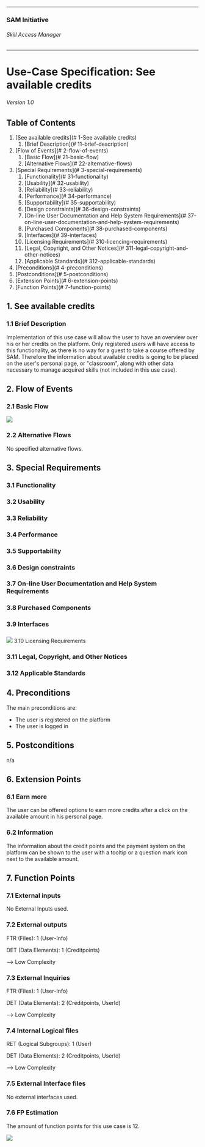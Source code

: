 * * *

### SAM Initiative

###### Skill Access Manager

* * *

# Use-Case Specification: See available credits

###### Version 1.0

## Table of Contents

1.  [See available credits](# 1-See available credits)
    1.  [Brief Description](# 11-brief-description)
2.  [Flow of Events](# 2-flow-of-events)
    1.  [Basic Flow](# 21-basic-flow)
    2.  [Alternative Flows](# 22-alternative-flows)
3.  [Special Requirements](# 3-special-requirements)
    1.  [Functionality](# 31-functionality)
    2.  [Usability](# 32-usability)
    3.  [Reliability](# 33-reliability)
    4.  [Performance](# 34-performance)
    5.  [Supportability](# 35-supportability)
    6.  [Design constraints](# 36-design-constraints)
    7.  [On-line User Documentation and Help System Requirements](# 37-on-line-user-documentation-and-help-system-requirements)
    8.  [Purchased Components](# 38-purchased-components)
    9.  [Interfaces](# 39-interfaces)
    10.  [Licensing Requirements](# 310-licencing-requirements)
    11.  [Legal, Copyright, and Other Notices](# 311-legal-copyright-and-other-notices)
    12.  [Applicable Standards](# 312-applicable-standards)
4.  [Preconditions](# 4-preconditions)
5.  [Postconditions](# 5-postconditions)
6.  [Extension Points](# 6-extension-points)
7.  [Function Points](# 7-function-points)

## 1\. See available credits

### 1.1 Brief Description

Implementation of this use case will allow the user to have an overview over his or her credits on the platform. Only registered users will have access to this functionality, as there is no way for a guest to take a course offered by SAM. Therefore the information about available credits is going to be placed on the user's personal page, or "classroom", along with other data necessary to manage acquired skills (not included in this use case).

## 2\. Flow of Events

### 2.1 Basic Flow

![](ad_see-available-credits.png)

### 2.2 Alternative Flows

No specified alternative flows.

## 3\. Special Requirements

### 3.1 Functionality

### 3.2 Usability

### 3.3 Reliability

### 3.4 Performance

### 3.5 Supportability

### 3.6 Design constraints

### 3.7 On-line User Documentation and Help System Requirements

### 3.8 Purchased Components

### 3.9 Interfaces

### 
![](wf_see-available-credits.png)
 3.10 Licensing Requirements

### 3.11 Legal, Copyright, and Other Notices

### 3.12 Applicable Standards

## 4\. Preconditions

The main preconditions are:

*   The user is registered on the platform
*   The user is logged in

## 5\. Postconditions

n/a

## 6\. Extension Points

### 6.1 Earn more

The user can be offered options to earn more credits after a click on the available amount in his personal page.

### 6.2 Information

The information about the credit points and the payment system on the platform can be shown to the user with a tooltip or a question mark icon next to the available amount.

## 7\. Function Points

### 7.1 External inputs

No External Inputs used.

### 7.2 External outputs

FTR (Files): 1 (User-Info)

DET (Data Elements): 1 (Creditpoints)

--> Low Complexity

### 7.3 External Inquiries

FTR (Files): 1 (User-Info)

DET (Data Elements): 2 (Creditpoints, UserId)

--> Low Complexity

### 7.4 Internal Logical files

RET (Logical Subgroups): 1 (User)

DET (Data Elements): 2 (Creditpoints, UserId)

--> Low Complexity

### 7.5 External Interface files

No external interfaces used.

### 7.6 FP Estimation

The amount of function points for this use case is 12.

![](fp_domain-characteristic_uc-5.png)